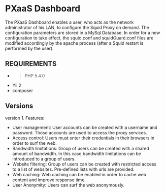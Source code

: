 PXaaS Dashboard
============================

The PXaaS Dashboard enables a user, who acts as the network administrator of his LAN, to configure the Squid Proxy on demand. The configuration parameters are stored in a MySql Database. In order for a new configuration to take effect, the squid.conf and squidGuard.conf files are modified accordingly by the apache process (after a Squid restart is performed by the user).    


REQUIREMENTS
------------

* > PHP 5.4.0
* Yii 2
* composer


Versions
--------

version 1. Features:

* User management: User accounts can be created with a username and password. Those accounts are used to access the proxy services.
* Access control: Users must enter their credentials in their browsers in order to surf the web.
* Bandwidth limitations: Group of users can be created with a shared amount of bandwidth. In this case bandwidth limitations can be introduced to a group of users.
* Website filtering: Group of users can be created with restricted access to a list of websites. Pre-defined lists with urls are provided.
* Web caching: Web caching can be enabled in order to cache web content and improve response time.
* User Anonymity: Users can surf the web anonymously.